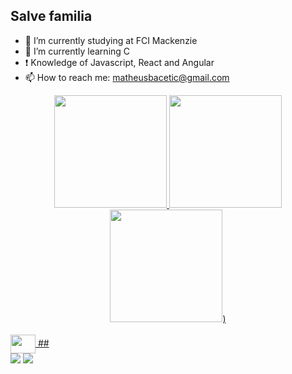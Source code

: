 ## Salve familia

- 🔭 I’m currently studying at FCI Mackenzie 
- 🌱 I’m currently learning C
- :exclamation: Knowledge of Javascript, React and Angular
- 📫 How to reach me: matheusbacetic@gmail.com
<div align="center">
  <a href="https://github.com/MatheusBacetic">
  <img height="180em" src="https://github-readme-stats.vercel.app/api?username=MatheusBacetic&show_icons=true&theme=dracula&include_all_commits=true&count_private=true"/>
  <img height="180em" src="https://github-readme-stats.vercel.app/api/top-langs/?username=MatheusBacetic&layout=compact&langs_count=7&theme=dracula"/>
  <img height="180em" src="https://skillicons.dev/icons?i=js,html,css,c,react,angular"/>)
</div>

<div style="display: inline_block"><br>
  <img align="center" height="30" width="40" src="https://cdn.jsdelivr.net/gh/devicons/devicon/icons/cplusplus/cplusplus-original.svg">  
  ##
  
 <div> 
  <a href = "mailto:matheusbacetic@gmail.com"><img src="https://img.shields.io/badge/-Gmail-%23333?style=for-the-badge&logo=gmail&logoColor=white" target="_blank"></a>
  <a href="https://www.linkedin.com/in/matheus-veiga-bacetic-joaquim-a6552723a/" target="_blank"><img src="https://img.shields.io/badge/-LinkedIn-%230077B5?style=for-the-badge&logo=linkedin&logoColor=white" target="_blank"></a> 
  </div>
  
